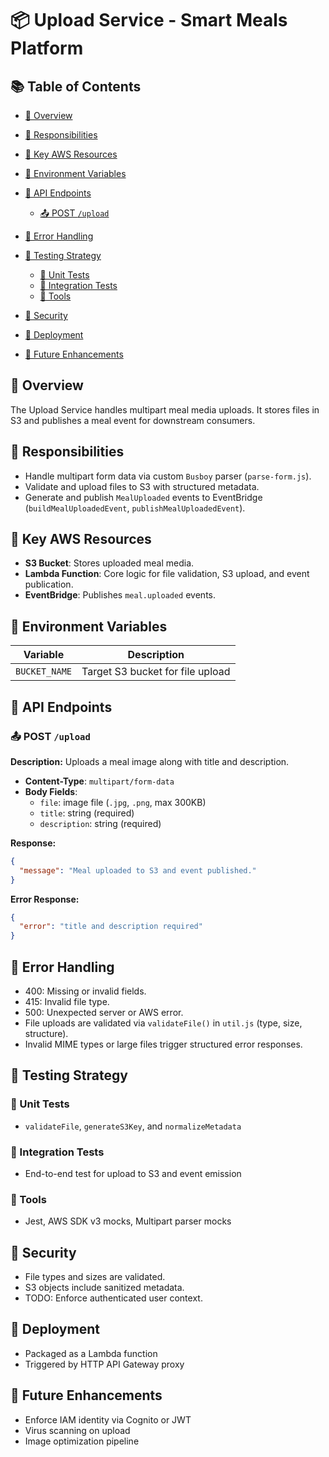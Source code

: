 # 📦 Upload Service - Smart Meals Platform

## 📚 Table of Contents

- [🧭 Overview](#-overview)
- [📌 Responsibilities](#-responsibilities)
- [🔑 Key AWS Resources](#-key-aws-resources)
- [🔧 Environment Variables](#-environment-variables)
- [📡 API Endpoints](#-api-endpoints)

  - [📤 POST `/upload`](#-post-upload)

- [🧨 Error Handling](#-error-handling)
- [🧪 Testing Strategy](#-testing-strategy)

  - [🧱 Unit Tests](#-unit-tests)
  - [🔗 Integration Tests](#-integration-tests)
  - [🧰 Tools](#-tools)

- [🔐 Security](#-security)
- [🚀 Deployment](#-deployment)
- [🔮 Future Enhancements](#-future-enhancements)

## 🧭 Overview

The Upload Service handles multipart meal media uploads. It stores files in S3 and publishes a meal event for downstream consumers.

## 📌 Responsibilities

- Handle multipart form data via custom `Busboy` parser (`parse-form.js`).
- Validate and upload files to S3 with structured metadata.
- Generate and publish `MealUploaded` events to EventBridge (`buildMealUploadedEvent`, `publishMealUploadedEvent`).

## 🔑 Key AWS Resources

- **S3 Bucket**: Stores uploaded meal media.
- **Lambda Function**: Core logic for file validation, S3 upload, and event publication.
- **EventBridge**: Publishes `meal.uploaded` events.

## 🔧 Environment Variables

| Variable      | Description                      |
| ------------- | -------------------------------- |
| `BUCKET_NAME` | Target S3 bucket for file upload |

## 📡 API Endpoints

### 📤 POST `/upload`

**Description:** Uploads a meal image along with title and description.

- **Content-Type**: `multipart/form-data`
- **Body Fields**:
  - `file`: image file (`.jpg`, `.png`, max 300KB)
  - `title`: string (required)
  - `description`: string (required)

**Response:**

```json
{
  "message": "Meal uploaded to S3 and event published."
}
```

**Error Response:**

```json
{
  "error": "title and description required"
}
```

## 🧨 Error Handling

- 400: Missing or invalid fields.
- 415: Invalid file type.
- 500: Unexpected server or AWS error.
- File uploads are validated via `validateFile()` in `util.js` (type, size, structure).
- Invalid MIME types or large files trigger structured error responses.

## 🧪 Testing Strategy

### 🧱 Unit Tests

- `validateFile`, `generateS3Key`, and `normalizeMetadata`

### 🔗 Integration Tests

- End-to-end test for upload to S3 and event emission

### 🧰 Tools

- Jest, AWS SDK v3 mocks, Multipart parser mocks

## 🔐 Security

- File types and sizes are validated.
- S3 objects include sanitized metadata.
- TODO: Enforce authenticated user context.

## 🚀 Deployment

- Packaged as a Lambda function
- Triggered by HTTP API Gateway proxy

## 🔮 Future Enhancements

- Enforce IAM identity via Cognito or JWT
- Virus scanning on upload
- Image optimization pipeline
